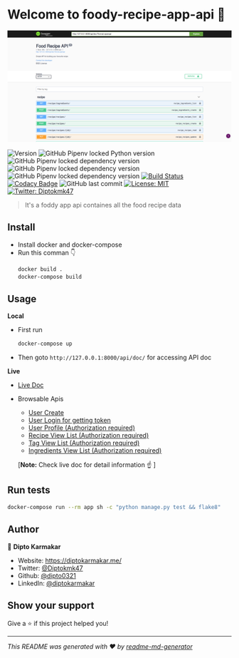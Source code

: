 # Welcome to foody-recipe-app-api 👋
![foody_recipe_api](banner.png)

![Version](https://img.shields.io/badge/version-0.1-blue.svg?cacheSeconds=2592000)
![GitHub Pipenv locked Python version](https://img.shields.io/github/pipenv/locked/python-version/dipto0321/foody-recipe-app-api)
![GitHub Pipenv locked dependency version](https://img.shields.io/github/pipenv/locked/dependency-version/dipto0321/foody-recipe-app-api/django?style=plastic)
![GitHub Pipenv locked dependency version](https://img.shields.io/github/pipenv/locked/dependency-version/dipto0321/foody-recipe-app-api/djangorestframework?style=plastic)
![GitHub Pipenv locked dependency version](https://img.shields.io/github/pipenv/locked/dependency-version/dipto0321/foody-recipe-app-api/gunicorn?style=plastic)
[![Build Status](https://travis-ci.org/dipto0321/foody-recipe-app-api.svg?branch=master)](https://travis-ci.org/dipto0321/foody-recipe-app-api)
[![Codacy Badge](https://api.codacy.com/project/badge/Grade/414457f95b08424689ac40a6d651fa80)](https://www.codacy.com/manual/dipto0321/foody-recipe-app-api?utm_source=github.com&amp;utm_medium=referral&amp;utm_content=dipto0321/foody-recipe-app-api&amp;utm_campaign=Badge_Grade)
![GitHub last commit](https://img.shields.io/github/last-commit/dipto0321/foody-recipe-app-api?style=plastic)
[![License: MIT](https://img.shields.io/badge/License-MIT-yellow.svg)](LICENSE)
[![Twitter: Diptokmk47](https://img.shields.io/twitter/follow/Diptokmk47.svg?style=social)](https://twitter.com/Diptokmk47)

> It's a foddy app api containes all the food recipe data

## Install
  - Install docker and docker-compose
  - Run this comman 👇
    ```sh
    docker build .
    docker-compose build
    ```

## Usage
  **Local**
  - First run 
    ```sh
    docker-compose up
    ```
  - Then goto `http://127.0.0.1:8000/api/doc/` for accessing API doc
  
  **Live**

  - [Live Doc](https://foody-recipe-app-api.herokuapp.com/api/doc/)
  - Browsable Apis
    - [User Create](https://foody-recipe-app-api.herokuapp.com/api/user/create/)
    - [User Login for getting token](https://foody-recipe-app-api.herokuapp.com/api/user/token/)
    - [User Profile (Authorization required)](https://foody-recipe-app-api.herokuapp.com/api/user/me/)
    - [Recipe View List (Authorization required)](https://foody-recipe-app-api.herokuapp.com/api/recipe/recipes/)
    - [Tag View List (Authorization required)](https://foody-recipe-app-api.herokuapp.com/api/recipe/tags/)
    - [Ingredients View List (Authorization required)](https://foody-recipe-app-api.herokuapp.com/api/recipe/ingredients/)
  
    [**Note:** Check live doc for detail information ☝️ ]

## Run tests

```sh
docker-compose run --rm app sh -c "python manage.py test && flake8"
```

## Author

👤 **Dipto Karmakar**

* Website: https://diptokarmakar.me/
* Twitter: [@Diptokmk47](https://twitter.com/Diptokmk47)
* Github: [@dipto0321](https://github.com/dipto0321)
* LinkedIn: [@diptokarmakar](https://linkedin.com/in/diptokarmakar)

## Show your support

Give a ⭐️ if this project helped you!


***
_This README was generated with ❤️ by [readme-md-generator](https://github.com/kefranabg/readme-md-generator)_
